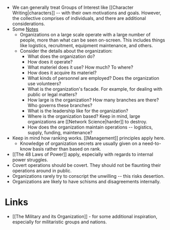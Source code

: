 * We can generally treat Groups of Interest like [[Character Writing|characters]] -- with their own motivations and goals. However, the collective comprises of individuals, and there are additional considerations. 
* Some [Notes](https://springhole.net/writing/write-fictional-organizations.htm)
	* Organizations on a large scale operate with a large number of people, more than what can be seen on-screen. This includes things like logistics, recruitment, equipment maintenance, and others. 
	* Consider the details about the organization: 
		* What does the organization do? 
		* How does it operate? 
		* What materiel does it use?  How much?  To where? 
		* How does it acquire its materiel? 
		* What kinds of personnel are employed? Does the organization use volunteers? 
		* What is the organization's facade. For example, for dealing with public or legal matters? 
		* How large is the organization? How many branches are there?  Who governs these branches? 
		* What is the leadership like for the organization? 
		* Where is the organization based? Keep in  mind, large organizations are [[Network Science|harder]] to destroy. 
		* How does the organization maintain operations -- logistics, supply, funding, maintenance? 
* Keep in mind how ranking works.   [[Management]] principles apply here.
	* Knowledge of organization secrets are usually given on a need-to-know basis rather than based on rank. 
* [[The 48 Laws of Power]] apply, especially with regards to internal power struggles. 
* Covert operations should be covert. They should not be flaunting their operations around in public. 
* Organizations rarely try to conscript the unwilling -- this risks desertion. 
* Organizations are likely to have schisms and disagreements internally. 

# Links 
* [[The Military and its Organization]] - for some additional inspiration, especially for militaristic groups and nations. 